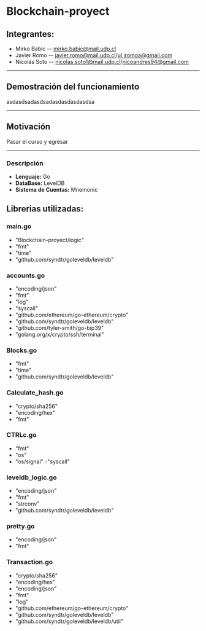 # Blockchain-proyect

## Integrantes: 

- Mirko Babic   -- mirko.babic@mail.udp.cl
- Javier Romo   -- javier.romo@mail.udp.cl/ul.jromoa@gmail.com
- Nicolás Soto  -- nicolas.soto1@mail.udp.cl/nicoandres94@gmail.com
---

## Demostración del funcionamiento 

asdasdsadasdsadasdasdasdasdsa

---

## Motivación


Pasar el curso y egresar

---

### Descripción

- **Lenguaje:** Go
- **DataBase:** LevelDB
- **Sistema de Cuentas:** Mnemonic


## **Librerias utilizadas**:

### main.go
- "Blockchain-proyect/logic"
- "fmt"
- "time"
- "github.com/syndtr/goleveldb/leveldb"

### accounts.go

- "encoding/json"
-	"fmt"
-	"log"
-	"syscall"
-	"github.com/ethereum/go-ethereum/crypto"
-	"github.com/syndtr/goleveldb/leveldb"
-	"github.com/tyler-smith/go-bip39"
-	"golang.org/x/crypto/ssh/terminal"

### Blocks.go

-	"fmt"
-	"time"
- "github.com/syndtr/goleveldb/leveldb"

### Calculate_hash.go

- "crypto/sha256"
-	"encoding/hex"
-	"fmt"

### CTRLc.go

- "fmt"
-	"os"
-	"os/signal"
-"syscall"

### leveldb_logic.go

- "encoding/json"
- "fmt"
- "strconv"
- "github.com/syndtr/goleveldb/leveldb"

### pretty.go

- "encoding/json"
- "fmt"

### Transaction.go

- "crypto/sha256"
-	"encoding/hex"
-	"encoding/json"
-	"fmt"
-	"log"
- "github.com/ethereum/go-ethereum/crypto"
-	"github.com/syndtr/goleveldb/leveldb"
-	"github.com/syndtr/goleveldb/leveldb/util"



